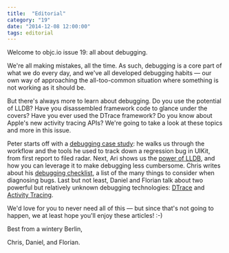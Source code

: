 ```yaml
---
title:  "Editorial"
category: "19"
date: "2014-12-08 12:00:00"
tags: editorial
---
```



Welcome to objc.io issue 19: all about debugging.

We're all making mistakes, all the time. As such, debugging is a core part of what we do every day, and we've all developed debugging habits — our own way of approaching the all-too-common situation where something is not working as it should be.

But there's always more to learn about debugging. Do you use the potential of LLDB? Have you disassembled framework code to glance under the covers? Have you ever used the DTrace framework? Do you know about Apple's new activity tracing APIs? We're going to take a look at these topics and more in this issue.

Peter starts off with a [debugging case study](/issue-19/debugging-case-study.html): he walks us through the workflow and the tools he used to track down a regression bug in UIKit, from first report to filed radar. Next, Ari shows us the [power of LLDB](/issue-19/lldb-debugging.html), and how you can leverage it to make debugging less cumbersome. Chris writes about his [debugging checklist](/issue-19/debugging-checklist.html), a list of the many things to consider when diagnosing bugs. Last but not least, Daniel and Florian talk about two powerful but relatively unknown debugging technologies: [DTrace](/issue-19/dtrace.html) and [Activity Tracing](/issue-19/activity-tracing.html).

We'd love for you to never need all of this — but since that's not going to happen, we at least hope you'll enjoy these articles! :-)

Best from a wintery Berlin,

Chris, Daniel, and Florian.

